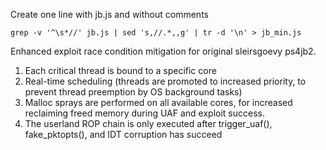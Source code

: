 Create one line with jb.js and without comments

```grep -v '^\s*//' jb.js | sed 's,//.*,,g' | tr -d '\n' > jb_min.js```

Enhanced exploit race condition mitigation for original sleirsgoevy ps4jb2.

1) Each critical thread is bound to a specific core 
2) Real-time scheduling (threads are promoted to increased priority, to prevent thread preemption by OS background tasks)
3) Malloc sprays are performed on all available cores, for increased reclaiming freed memory during UAF and exploit success.
4) The userland ROP chain is only executed after trigger_uaf(), fake_pktopts(), and IDT corruption has succeed 
